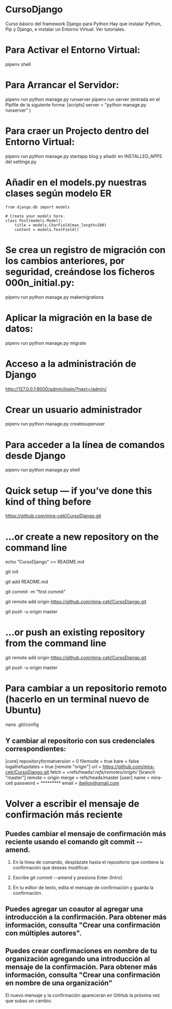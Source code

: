 # CursoDjango
Curso básico del framework Django para Python
Hay que instalar Python, Pip y Django, e instalar un Entorno Virtual. 
Ver tutoriales.

# Para Activar el Entorno Virtual:
pipenv shell

# Para Arrancar el Servidor: 
pipenv run python manage.py runserver
pipenv run server (entrada en el Pipfile de la siguiente forma:
    [scripts]
    server = "python manage.py runserver"
)

# Para craer un Projecto dentro del Entorno Virtual:
 pipenv run python manage.py startapp blog
 y añadir en INSTALLED_APPS del settings.py

# Añadir en el models.py nuestras clases según modelo ER
    from django.db import models

    # Create your models here.
    class Post(models.Model):
        title = models.CharField(max_length=200)
        content = models.TextField()
# Se crea un registro de migración con los cambios anteriores, por seguridad, creándose los ficheros 000n_initial.py:
 pipenv run python manage.py makemigrations

# Aplicar la migración en la base de datos:
 pipenv run python manage.py migrate

# Acceso a la administración de Django
http://127.0.0.1:8000/admin/login/?next=/admin/

# Crear un usuario administrador
pipenv run python manage.py createsuperuser

# Para acceder a la línea de comandos desde Django
pipenv run python manage.py shell

# Quick setup — if you’ve done this kind of thing before

https://github.com/mira-ceti/CursoDjango.git

# …or create a new repository on the command line

echo "CursoDjango" >> README.md

git init

git add README.md

git commit -m "first commit"

git remote add origin https://github.com/mira-ceti/CursoDjango.git

git push -u origin master


# …or push an existing repository from the command line
           
git remote add origin https://github.com/mira-ceti/CursoDjango.git

git push -u origin master

# Para cambiar a un repositorio remoto (hacerlo en un terminal nuevo de Ubuntu)
nano .git/config
## Y cambiar al repositorio con sus credenciales correspondientes:
[core]
        repositoryformatversion = 0
        filemode = true
        bare = false
        logallrefupdates = true
[remote "origin"]
        url = https://github.com/mira-ceti/CursoDjango.git
        fetch = +refs/heads/*:refs/remotes/origin/*
[branch "master"]
        remote = origin
        merge = refs/heads/master
[user]
        name = mira-ceti
        password = *********
        email = ibellon@gmail.com

# Volver a escribir el mensaje de confirmación más reciente
## Puedes cambiar el mensaje de confirmación más reciente usando el comando git commit --amend.

1. En la línea de comando, desplázate hasta el repositorio que contiene la confirmación que deseas modificar.

2. Escribe git commit --amend y presiona Enter (Intro).

3. En tu editor de texto, edita el mensaje de confirmación y guarda la confirmación.

## Puedes agregar un coautor al agregar una introducción a la confirmación. Para obtener más información, consulta "Crear una confirmación con múltiples autores".

## Puedes crear confirmaciones en nombre de tu organización agregando una introducción al mensaje de la confirmación. Para obtener más información, consulta "Crear una confirmación en nombre de una organización"

El nuevo mensaje y la confirmación aparecerán en GitHub la próxima vez que subas un cambio.

